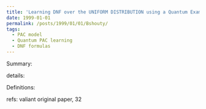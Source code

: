 ```yaml
---
title: 'Learning DNF over the UNIFORM DISTRIBUTION using a Quantum Example Oracle'
date: 1999-01-01
permalink: /posts/1999/01/01/Bshouty/
tags:
  - PAC model
  - Quantum PAC learning
  - DNF formulas
---
```


Summary: 
 
details:



Definitions:



refs: 
valiant original paper, 32
